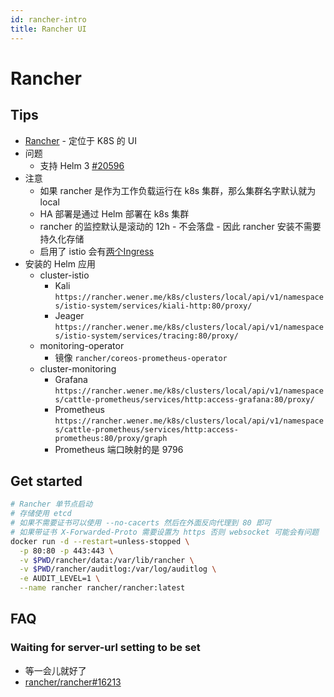 ```yaml
---
id: rancher-intro
title: Rancher UI
---
```


# Rancher

## Tips
* [Rancher](http://rancher.com/) - 定位于 K8S 的 UI
* 问题
  * 支持 Helm 3 [#20596](https://github.com/rancher/rancher/issues/20596)
* 注意
  * 如果 rancher 是作为工作负载运行在 k8s 集群，那么集群名字默认就为 local
  * HA 部署是通过 Helm 部署在 k8s 集群
  * rancher 的监控默认是滚动的 12h - 不会落盘 - 因此 rancher 安装不需要持久化存储
  * 启用了 istio 会有[两个Ingress](https://rancher.com/docs/rancher/v2.x/en/cluster-admin/tools/istio/)
* 安装的 Helm 应用
  * cluster-istio
    * Kali `https://rancher.wener.me/k8s/clusters/local/api/v1/namespaces/istio-system/services/kiali-http:80/proxy/`
    * Jeager `https://rancher.wener.me/k8s/clusters/local/api/v1/namespaces/istio-system/services/tracing:80/proxy/`
  * monitoring-operator
    * 镜像 `rancher/coreos-prometheus-operator`
  * cluster-monitoring
    * Grafana `https://rancher.wener.me/k8s/clusters/local/api/v1/namespaces/cattle-prometheus/services/http:access-grafana:80/proxy/`
    * Prometheus `https://rancher.wener.me/k8s/clusters/local/api/v1/namespaces/cattle-prometheus/services/http:access-prometheus:80/proxy/graph`
    * Prometheus 端口映射的是 9796

## Get started

```bash
# Rancher 单节点启动
# 存储使用 etcd
# 如果不需要证书可以使用 --no-cacerts 然后在外面反向代理到 80 即可
# 如果带证书 X-Forwarded-Proto 需要设置为 https 否则 websocket 可能会有问题
docker run -d --restart=unless-stopped \
  -p 80:80 -p 443:443 \
  -v $PWD/rancher/data:/var/lib/rancher \
  -v $PWD/rancher/auditlog:/var/log/auditlog \
  -e AUDIT_LEVEL=1 \
  --name rancher rancher/rancher:latest
```

## FAQ
### Waiting for server-url setting to be set
* 等一会儿就好了
* [rancher/rancher#16213](https://github.com/rancher/rancher/issues/16213)
